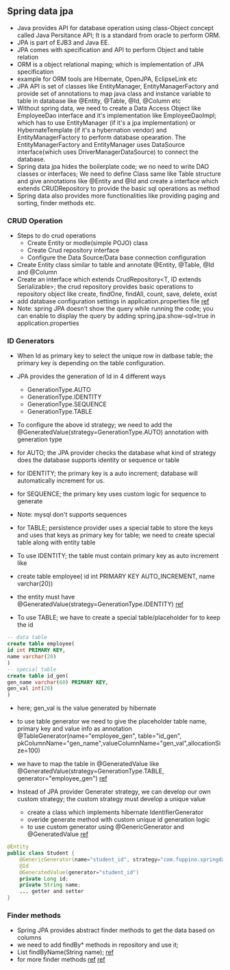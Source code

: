 ## Spring data jpa ##
- Java provides API for database operation using class-Object concept called Java Persitance API; It is a standard from oracle to perform ORM.
- JPA is part of EJB3 and Java EE.
- JPA comes with specification and API to perform Object and table relation
- ORM is a object relational maping; which is implementation of JPA specification
- example for ORM tools are Hibernate, OpenJPA, EclipseLink etc
- JPA API is set of classes like EntityManager, EntityManagerFactory and provide set of annotations to map java class and instance variable to table in database like @Entity, @Table, @Id, @Column etc
- Without spring data, we need to create a Data Access Object like EmployeeDao interface and it's implementation like EmployeeDaoImpl; which has to use EntityManager (if it's a jpa implementation) or HybernateTemplate (if it's a hybernation vendor) and EntityManagerFactory to perform database opearation. The EntityManagerFactory and EntityManager uses DataSource interface(which uses DriverManagerDataSource) to connect the database.
- Spring data jpa hides the boilerplate code; we no need to write DAO classes or interfaces; We need to define Class same like Table structure and give annotations like @Entity and @Id and create a interface which extends CRUDRepository to provide the basic sql operations as method
- Spring data also provides more functionalities like providing paging and sorting, finder methods etc.

### CRUD Operation ###
- Steps to do crud operations
	- Create Entity or modle(simple POJO) class
	- Create Crud repository interface
	- Configure the Data Source/Data base connection configuration
- Create Entity class similar to table and annotate @Entity, @Table, @Id and @Column
- Create an interface which extends CrudRepository<T, ID extends Serializable>; the crud repository provides basic operations to repository object like create, findOne, findAll, count, save, delete, exist
- add database configuration settings in application.properties file
[ref](https://github.com/dvinay/spring-jpa-crash-course/commit/7db210d4ceadfae8da909d48d2d65aea95c15088	)
- Note: spring JPA doesn't show the query while running the code; you can enable to display the query by adding spring.jpa.show-sql=true in application.properties

### ID Generators ###
- When Id as primary key to select the unique row in datbase table; the primary key is depending on the table configuration.
- JPA provides the generation of Id in 4 different ways
	- GenerationType.AUTO
	- GenerationType.IDENTITY
	- GenerationType.SEQUENCE
	- GenerationType.TABLE
- To configure the above id strategy; we need to add the @GeneratedValue(strategy=GenerationType.AUTO) annotation with generation type
- for AUTO; the JPA provider checks the database what kind of strategy does the database supports identity or sequence or table
- for IDENTITY; the primary key is a auto increment; database will automatically increment for us.
- for SEQUENCE; the primary key uses custom logic for sequence to generate
- Note: mysql don't supports sequences
- for TABLE; persistence provider uses a special table to store the keys and uses that keys as primary key for table; we need to create special table along with entity table

- To use IDENTITY; the table must contain primary key as auto increment like
- create table employee( id int PRIMARY KEY AUTO_INCREMENT, name varchar(20))
- the entity must have @GeneratedValue(strategy=GenerationType.IDENTITY)
[ref](https://github.com/dvinay/spring-jpa-crash-course/commit/0503d7644c747ee0371bd5e16453cfb9a701af89)

- To use TABLE; we have to create a special table/placeholder for to keep the id
```SQL
-- data table
create table employee(
id int PRIMARY KEY,
name varchar(20)
)
-- special table
create table id_gen(
gen_name varchar(60) PRIMARY KEY,
gen_val int(20)
)
```
- here; gen_val is the value generated by hibernate
- to use table generator we need to give the placeholder table name, primary key and value info as annotation @TableGenerator(name="employee_gen", table="id_gen", pkColumnName="gen_name",valueColumnName="gen_val",allocationSize=100)
- we have to map the table in @GeneratedValue like @GeneratedValue(strategy=GenerationType.TABLE, generator="employee_gen")
[ref](https://github.com/dvinay/spring-jpa-crash-course/commit/a8e338bbb0e1f2decc720d668233b10930d896c2)

- Instead of JPA provider Generater strategy, we can develop our own custom strategy; the custom strategy must develop a unique value
	- create a class which implements hibernate IdentifierGenerator
	- overide generate method with custom unique id generation logic
	- to use custom generator using @GenericGenerator and @GeneratedValue 
[ref](https://github.com/dvinay/spring-jpa-crash-course/commit/d1f6d473c794a29386b6273e3455e95f59d44892)
```JAVA
@Entity
public class Student {
	@GenericGenerator(name="student_id", strategy="com.fuppino.springdata.idgenerators.custom.CustomRandomIDGenerator")
	@Id
	@GeneratedValue(generator="student_id")
	private Long id;
	private String name;
	... getter and setter
}
```

### Finder methods ###
- Spring JPA provides abstract finder methods to get the data based on columns
- we need to add findBy* methods in repository and use it; 
- List<Product> findByName(String name);
[ref](https://github.com/dvinay/spring-jpa-crash-course/commit/eaa17f8452c2d5097ca2e9d1a07511b26d29e4b1)
- for more finder methods [ref](https://docs.spring.io/spring-data/jpa/docs/current/reference/html/#repository-query-keywords) [ref](https://github.com/dvinay/spring-jpa-crash-course/commit/5a081fa512b83730a8721db342234fe7586315b2)
















